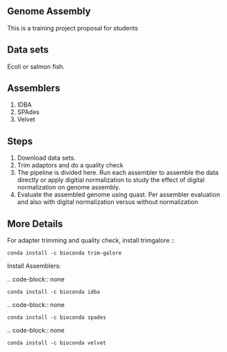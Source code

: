 **Genome Assembly** 
------------------------


This is a training project proposal for students

**Data sets** 
----------------

Ecoli or salmon fish. 


**Assemblers** 
----------------

1. IDBA 
2. SPAdes 
3. Velvet 


**Steps**
-----------

1. Download data sets. 
2. Trim adaptors and do a quality check 
3. The pipeline is divided here. Run each assembler to assemble the data directly or apply digitial normalization to study the effect of digital normalization on genome assembly. 
4. Evaluate the assembled genome using quast. Per assembler evaluation and also with digital normalization versus without normalization 


**More Details** 
------------------------



For adapter trimming and quality check, install trimgalore :: 

    conda install -c bioconda trim-galore 

Install Assemblers: 


.. code-block:: none

    conda install -c bioconda idba 


.. code-block:: none

    conda install -c bioconda spades 


.. code-block:: none

    conda install -c bioconda velvet 





   

